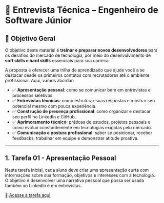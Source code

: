 # 📄 Entrevista Técnica – Engenheiro de Software Júnior

## 🎯 Objetivo Geral

O objetivo deste material é **treinar e preparar novos desenvolvedores** para os desafios do mercado de tecnologia, por meio do desenvolvimento de **soft skills e hard skills** essenciais para sua carreira.

A proposta é oferecer uma trilha de aprendizado que ajude você a se destacar desde os primeiros contatos com recrutadores até o ambiente profissional. Aqui, vamos abordar:

- ✅ **Apresentação pessoal**: como se comunicar bem em entrevistas e processos seletivos.
- ✅ **Entrevistas técnicas**: como estruturar suas respostas e mostrar seu potencial mesmo com pouca experiência.
- ✅ **Construção de presença profissional**: como organizar e destacar seu perfil no LinkedIn e GitHub.
- ✅ **Aprimoramento técnico**: práticas de estudos, projetos pessoais e como evoluir constantemente em tecnologias exigidas pelo mercado.
- ✅ **Comunicação e postura profissional**: saber se posicionar, receber feedbacks, trabalhar em equipe e demonstrar atitude proativa.
---

## 1. Tarefa 01 - Apresentação Pessoal

Nesta tarefa inicial, cada aluno deve criar uma apresentação curta com informações sobre sua formação, objetivos e interesses com a tecnologia. O objetivo é desenvolver uma narrativa pessoal que possa ser usada também no LinkedIn e em entrevistas.

📄 [Acesse a tarefa aqui](tarefas/001_TAREFA_APRESENTACAO.md)